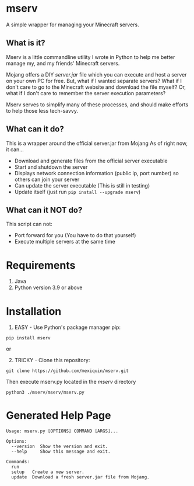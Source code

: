# mserv
A simple wrapper for managing your Minecraft servers.

## What is it?
Mserv is a little commandline utility I wrote in Python to help me better
manage my, and my friends' Minecraft servers.  

Mojang offers a DIY *server.jar* file 
which you can execute and host a server on your own PC for free. But, what if I wanted
separate servers? What if I don't care to go to the Minecraft website and download the file myself?
Or, what if I don't care to remember the server execution parameters?  

Mserv serves to simplify many of these processes, and should make efforts to help those less tech-savvy.

## What can it do?
This is a wrapper around the official server.jar from Mojang
As of right now, it can...

- Download and generate files from the official server executable
- Start and shutdown the server
- Displays network connection information (public ip, port number) so others can join your server
- Can update the server executable (This is still in testing)
- Update itself (just run ```pip install --upgrade mserv```)

## What can it NOT do?
This script can not:
- Port forward for you (You have to do that yourself)
- Execute multiple servers at the same time

# Requirements
1. Java
2. Python version 3.9 or above

# Installation

1. EASY - Use Python's package manager pip:
  ```shell
  pip install mserv
  ```

or  

2. TRICKY - Clone this repository:
```shell
git clone https://github.com/mexiquin/mserv.git
```  

Then execute mserv.py located in the *mserv* directory
```shell
python3 ./mserv/mserv/mserv.py
```

# Generated Help Page
```
Usage: mserv.py [OPTIONS] COMMAND [ARGS]...

Options:
  --version  Show the version and exit.
  --help     Show this message and exit.

Commands:
  run
  setup   Create a new server.
  update  Download a fresh server.jar file from Mojang.

```

